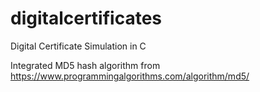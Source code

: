 # digitalcertificates
Digital Certificate Simulation in C

Integrated MD5 hash algorithm from https://www.programmingalgorithms.com/algorithm/md5/

